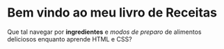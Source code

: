 # Bem vindo ao meu livro de Receitas
Que tal navegar por **ingredientes** e *modos de preparo* de alimentos deliciosos enquanto aprende HTML e CSS?